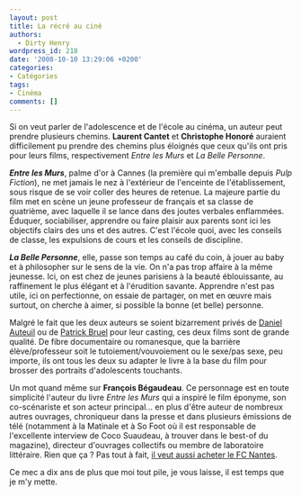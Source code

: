 ```yaml
---
layout: post
title: La récré au ciné
authors:
  - Dirty Henry
wordpress_id: 218
date: '2008-10-10 13:29:06 +0200'
categories:
- Catégories
tags:
- Cinéma
comments: []
---
```

Si on veut parler de l'adolescence et de l'école au cinéma, un auteur peut prendre plusieurs chemins. __Laurent Cantet__ et __Christophe Honoré__ auraient difficilement pu prendre des chemins plus éloignés que ceux qu'ils ont pris pour leurs films, respectivement *Entre les Murs* et *La Belle Personne*.

<b><i>Entre les Murs</i></b>, palme d'or à Cannes (la première qui m'emballe depuis *Pulp Fiction*), ne met jamais le nez à l'extérieur de l'enceinte de l'établissement, sous risque de se voir coller des heures de retenue. La majeure partie du film met en scène un jeune professeur de français et sa classe de quatrième, avec laquelle il se lance dans des joutes verbales enflammées. Éduquer, sociabiliser, apprendre ou faire plaisir aux parents sont ici les objectifs clairs des uns et des autres. C'est l'école quoi, avec les conseils de classe, les expulsions de cours et les conseils de discipline.

<b><i>La Belle Personne</i></b>, elle, passe son temps au café du coin, à jouer au baby et à philosopher sur le sens de la vie. On n'a pas trop affaire à la même jeunesse. Ici, on est chez de jeunes parisiens à la beauté éblouissante, au raffinement le plus élégant et à l'érudition savante. Apprendre n'est pas utile, ici on perfectionne, on essaie de partager, on met en œuvre mais surtout, on cherche à aimer, si possible la bonne (et belle) personne.

Malgré le fait que les deux auteurs se soient bizarrement privés de <a title="Les Sous-Doués" href="http://www.allocine.fr/film/fichefilm_gen_cfilm=40868.html" target="_blank">Daniel Auteuil</a> ou de <a title="P.R.O.F.S." href="http://www.allocine.fr/film/fichefilm_gen_cfilm=38255.html" target="_blank">Patrick Bruel</a> pour leur casting, ces deux films sont de grande qualité. De fibre documentaire ou romanesque, que la barrière élève/professeur soit le tutoiement/vouvoiement ou le sexe/pas sexe, peu importe, ils ont tous les deux su adapter le livre à la base du film pour brosser des portraits d'adolescents touchants.

Un mot quand même sur __François Bégaudeau__. Ce personnage est en toute simplicité l'auteur du livre *Entre les Murs* qui a inspiré le film éponyme, son co-scénariste et son acteur principal... en plus d'être auteur de nombreux autres ouvrages, chroniqueur dans la presse et dans plusieurs émissions de télé (notamment à la Matinale et à So Foot où il est responsable de l'excellente interview de Coco Suaudeau, à trouver dans le best-of du magazine), directeur d'ouvrages collectifs ou membre de laboratoire littéraire. Rien que ça ? Pas tout à fait, <a title="Bégaudeau veut acheter le FC Nantes" href="http://www.lemonde.fr/sports/article/2008/10/07/francois-begaudeau-envisage-de-racheter-le-fc-nantes_1104189_3242.html" target="_blank">il veut aussi acheter le FC Nantes</a>.

Ce mec a dix ans de plus que moi tout pile, je vous laisse, il est temps que je m'y mette.
